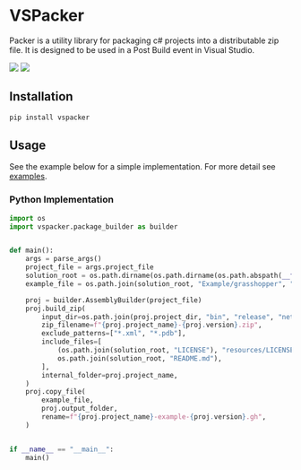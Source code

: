 # VSPacker

Packer is a utility library for packaging c# projects into a distributable zip file. It is designed to be used in a Post Build event in Visual Studio.

![](https://img.shields.io/pypi/v/vspacker)
![](https://img.shields.io/pypi/pyversions/vspacker
)


## Installation
```bash
pip install vspacker
```

## Usage

See the example below for a simple implementation. For more detail see [examples](./example/).

### Python Implementation

```python
import os
import vspacker.package_builder as builder


def main():
    args = parse_args()
    project_file = args.project_file
    solution_root = os.path.dirname(os.path.dirname(os.path.abspath(__file__)))
    example_file = os.path.join(solution_root, "Example/grasshopper", "portal-example.gh")

    proj = builder.AssemblyBuilder(project_file)
    proj.build_zip(
        input_dir=os.path.join(proj.project_dir, "bin", "release", "net48"),
        zip_filename=f"{proj.project_name}-{proj.version}.zip",
        exclude_patterns=["*.xml", "*.pdb"],
        include_files=[
            (os.path.join(solution_root, "LICENSE"), "resources/LICENSE.txt"),
            os.path.join(solution_root, "README.md"),
        ],
        internal_folder=proj.project_name,
    )
    proj.copy_file(
        example_file,
        proj.output_folder,
        rename=f"{proj.project_name}-example-{proj.version}.gh",
    )


if __name__ == "__main__":
    main()
```
